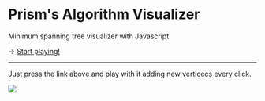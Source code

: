 # Prism's Algorithm Visualizer
Minimum spanning tree visualizer with Javascript

-> <a href="http://htmlpreview.github.io/?https://github.com/joan3pastor/Prism-Algorithm/blob/master/index.html">Start playing!</a>
__________________________

<p>Just press the link above and play with it adding new verticecs every click. </p>
<img target="_blank" src="https://i.gyazo.com/9b420348c50f2be226c29327b3ee2087.png"> 

